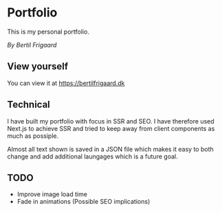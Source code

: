 # Portfolio
This is my personal portfolio.

*By Bertil Frigaard*

## View yourself
You can view it at
https://bertilfrigaard.dk

## Technical
I have built my portfolio with focus in SSR and SEO. I have therefore used Next.js to achieve SSR and tried to keep away from client components as much as possiple. 

Almost all text shown is saved in a JSON file which makes it easy to both change and add additional laungages which is a future goal.

## TODO
* Improve image load time
* Fade in animations (Possible SEO implications)

